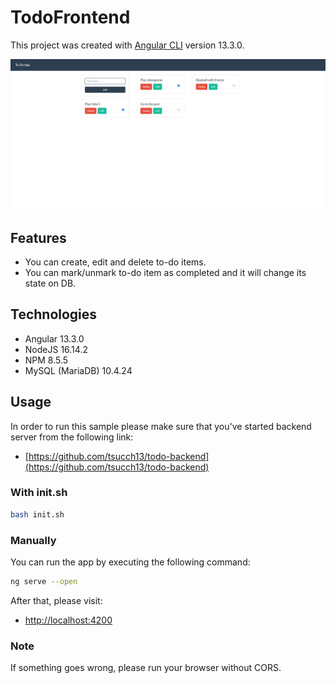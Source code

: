 # TodoFrontend

This project was created with [Angular CLI](https://github.com/angular/angular-cli) version 13.3.0.

![alt text](todoapp.png)

## Features
- You can create, edit and delete to-do items.
- You can mark/unmark to-do item as completed and it will change its state on DB.

## Technologies
- Angular 13.3.0
- NodeJS 16.14.2
- NPM 8.5.5
- MySQL (MariaDB) 10.4.24




## Usage

In order to run this sample please make sure that you've started backend server from the following link:

- [https://github.com/tsucch13/todo-backend](https://github.com/tsucch13/todo-backend)

### With init.sh

```bash
bash init.sh
```


### Manually

You can run the app by executing the following command:

```bash
ng serve --open
```
After that, please visit:

- [http://localhost:4200](http:localhost:4200)

### Note

If something goes wrong, please run your browser without CORS.
